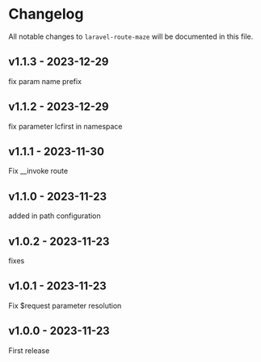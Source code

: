 # Changelog

All notable changes to `laravel-route-maze` will be documented in this file.

## v1.1.3 - 2023-12-29

fix param name prefix

## v1.1.2 - 2023-12-29

fix parameter lcfirst in namespace

## v1.1.1 - 2023-11-30

Fix __invoke route

## v1.1.0 - 2023-11-23

added in path configuration

## v1.0.2 - 2023-11-23

fixes

## v1.0.1 - 2023-11-23

Fix $request parameter resolution

## v1.0.0 - 2023-11-23

First release
